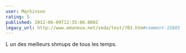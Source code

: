 ```yaml
---
user: Mqrkinson
rating: 5
published: 2012-06-09T12:35:06.000Z
legacy_url: http://www.emunova.net/veda/test/703.htm#comment-15885
---
```

L un des meilleurs shmups de tous les temps.